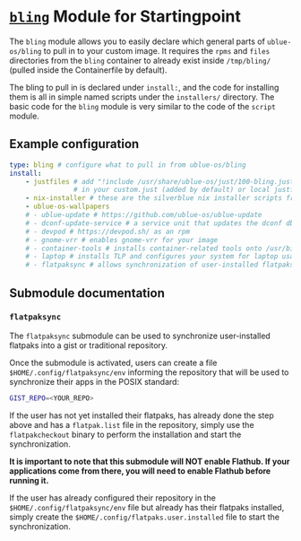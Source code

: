 # [`bling`](https://github.com/ublue-os/bling) Module for Startingpoint

The `bling` module allows you to easily declare which general parts of `ublue-os/bling` to pull in to your custom image. It requires the `rpms` and `files` directories from the `bling` container to already exist inside `/tmp/bling/` (pulled inside the Containerfile by default).

The bling to pull in is declared under `install:`, and the code for installing them is all in simple named scripts under the `installers/` directory. The basic code for the `bling` module is very similar to the code of the `script` module.

## Example configuration

```yaml
type: bling # configure what to pull in from ublue-os/bling
install:
    - justfiles # add "!include /usr/share/ublue-os/just/100-bling.just"
                # in your custom.just (added by default) or local justfile
    - nix-installer # these are the silverblue nix installer scripts from dnkmmr69420
    - ublue-os-wallpapers
    # - ublue-update # https://github.com/ublue-os/ublue-update
    # - dconf-update-service # a service unit that updates the dconf db on boot
    # - devpod # https://devpod.sh/ as an rpm
    # - gnome-vrr # enables gnome-vrr for your image 
    # - container-tools # installs container-related tools onto /usr/bin: kind, kubectx, docker-compose and kubens 
    # - laptop # installs TLP and configures your system for laptop usage
    # - flatpaksync # allows synchronization of user-installed flatpaks, see separate documentation section
```
## Submodule documentation

### `flatpaksync`

The `flatpaksync` submodule can be used to synchronize user-installed flatpaks into a gist or traditional repository.

Once the submodule is activated, users can create a file `$HOME/.config/flatpaksync/env` informing the repository that will be used to synchronize their apps in the POSIX standard:

```bash
GIST_REPO=<YOUR_REPO>
```

If the user has not yet installed their flatpaks, has already done the step above and has a `flatpak.list` file in the repository, simply use the `flatpakcheckout` binary to perform the installation and start the synchronization.

**It is important to note that this submodule will NOT enable Flathub. If your applications come from there, you will need to enable Flathub before running it.**

If the user has already configured their repository in the `$HOME/.config/flatpaksync/env` file but already has their flatpaks installed, simply create the `$HOME/.config/flatpaks.user.installed` file to start the synchronization.
